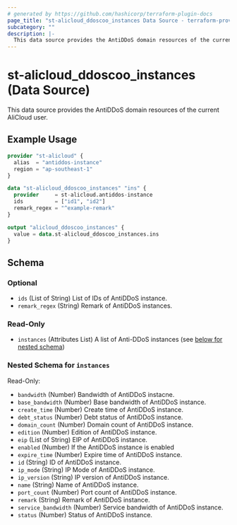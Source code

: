 ```yaml
---
# generated by https://github.com/hashicorp/terraform-plugin-docs
page_title: "st-alicloud_ddoscoo_instances Data Source - terraform-provider-st-alicloud"
subcategory: ""
description: |-
  This data source provides the AntiDDoS domain resources of the current AliCloud user.
---
```


# st-alicloud_ddoscoo_instances (Data Source)

This data source provides the AntiDDoS domain resources of the current AliCloud user.

## Example Usage

```terraform
provider "st-alicloud" {
  alias  = "antiddos-instance"
  region = "ap-southeast-1"
}

data "st-alicloud_ddoscoo_instances" "ins" {
  provider     = st-alicloud.antiddos-instance
  ids          = ["id1", "id2"]
  remark_regex = "^example-remark"
}

output "alicloud_ddoscoo_instances" {
  value = data.st-alicloud_ddoscoo_instances.ins
}
```

<!-- schema generated by tfplugindocs -->
## Schema

### Optional

- `ids` (List of String) List of IDs of AntiDDoS instance.
- `remark_regex` (String) Remark of AntiDDoS instances.

### Read-Only

- `instances` (Attributes List) A list of Anti-DDoS instances (see [below for nested schema](#nestedatt--instances))

<a id="nestedatt--instances"></a>
### Nested Schema for `instances`

Read-Only:

- `bandwidth` (Number) Bandwidth of AntiDDoS instacne.
- `base_bandwidth` (Number) Base bandwidth of AntiDDoS instance.
- `create_time` (Number) Create time of AntiDDoS instance.
- `debt_status` (Number) Debt status of AntiDDoS instance.
- `domain_count` (Number) Domain count of AntiDDoS instance.
- `edition` (Number) Edition of AntiDDoS instance.
- `eip` (List of String) EIP of AntiDDoS instance.
- `enabled` (Number) If the AntiDDoS instance is enabled
- `expire_time` (Number) Expire time of AntiDDoS instance.
- `id` (String) ID of AntiDDoS instance.
- `ip_mode` (String) IP Mode of AntiDDoS instance.
- `ip_version` (String) IP version of AntiDDoS instance.
- `name` (String) Name of AntiDDoS instance.
- `port_count` (Number) Port count of AntiDDoS instance.
- `remark` (String) Remark of AntiDDoS instance.
- `service_bandwidth` (Number) Service bandwidth of AntiDDoS instance.
- `status` (Number) Status of AntiDDoS instance.
